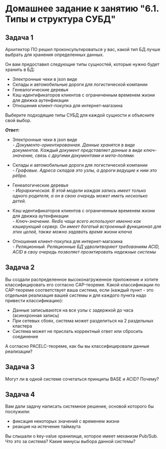 # Домашнее задание к занятию "6.1. Типы и структура СУБД"

## Задача 1

Архитектор ПО решил проконсультироваться у вас, какой тип БД лучше выбрать для хранения определенных данных.

Он вам предоставил следующие типы сущностей, которые нужно будет хранить в БД:

+ Электронные чеки в json виде
+ Склады и автомобильные дороги для логистической компании
+ Генеалогические деревья
+ Кэш идентификаторов клиентов с ограниченным временем жизни для движка аутенфикации
+ Отношения клиент-покупка для интернет-магазина

Выберите подходящие типы СУБД для каждой сущности и объясните свой выбор.

***Ответ:***

+ Электронные чеки в json виде<br>
    \- *Документо-ориентированная. Данные хранятся в виде документов. Каждый документ представляет данные в виде ключ-значение, связь с другими документами и мета-полями.*

+ Склады и автомобильные дороги для логистической компании<br>
    \- *Графовые. Адреса складов это узлы, а дороги ведущие к ним это рёбра.*

+ Генеалогические деревья<br>
    \- *Иерархическая. В этой модели каждая запись имеет только одного родителя, а он в свою очередь может иметь несколько детей.*

+ Кэш идентификаторов клиентов с ограниченным временем жизни для движка аутенфикации<br>
    \- *Ключ-значение. Redis чаще всего используют именно как кэширующий сервер. Он имеет богатый встроенный функционал для этих целей, также можно задавать время жизни ключа*

+ Отношения клиент-покупка для интернет-магазина<br>
    \- *Реляционный. Реляционные БД удволитворяют требованиям ACID, ACID в своу очередь позволяет проэктировать надежные системы*

## Задача 2

Вы создали распределенное высоконагруженное приложение и хотите классифицировать его согласно CAP-теореме. Какой классификации по CAP-теореме соответствует ваша система, если (каждый пункт - это отдельная реализация вашей системы и для каждого пункта надо привести классификацию):

+ Данные записываются на все узлы с задержкой до часа (асинхронная запись)
+ При сетевых сбоях, система может разделиться на 2 раздельных кластера
+ Система может не прислать корректный ответ или сбросить соединение


А согласно PACELC-теореме, как бы вы классифицировали данные реализации?

## Задача 3

Могут ли в одной системе сочетаться принципы BASE и ACID? Почему?


## Задача 4

Вам дали задачу написать системное решение, основой которого бы послужили:

+ фиксация некоторых значений с временем жизни
+ реакция на истечение таймаута

Вы слышали о key-value хранилище, которое имеет механизм Pub/Sub. Что это за система? Какие минусы выбора данной системы?
